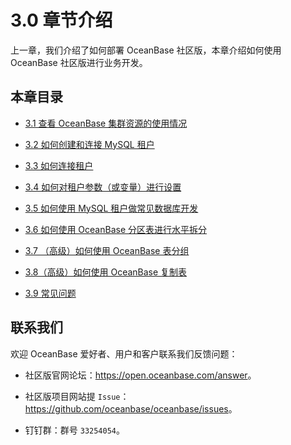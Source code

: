 # 3.0 章节介绍

上一章，我们介绍了如何部署 OceanBase 社区版，本章介绍如何使用 OceanBase 社区版进行业务开发。

## 本章目录

* [3.1 查看 OceanBase 集群资源的使用情况](../3.chapter-3-how-to-use-oceanbase-community-edition/2.3-1-view-the-usage-of-the-oceanbase-cluster-resources.md)

* [3.2 如何创建和连接 MySQL 租户](../3.chapter-3-how-to-use-oceanbase-community-edition/3.3-2-how-to-create-and-connect-a-mysql-tenant.md)

* [3.3 如何连接租户](../3.chapter-3-how-to-use-oceanbase-community-edition/4.3-3-how-to-connect-tenants.md)

* [3.4 如何对租户参数（或变量）进行设置](../3.chapter-3-how-to-use-oceanbase-community-edition/5.3-4-how-to-set-tenant-parameters.md)

* [3.5 如何使用 MySQL 租户做常见数据库开发](../3.chapter-3-how-to-use-oceanbase-community-edition/6.3-5-how-to-use-mysql-tenants-for-common-database-development.md)

* [3.6 如何使用 OceanBase 分区表进行水平拆分](../3.chapter-3-how-to-use-oceanbase-community-edition/7.3-6-how-to-split-data-horizontally-with-oceanbase-partition-table.md)

* [3.7 （高级）如何使用 OceanBase 表分组](../3.chapter-3-how-to-use-oceanbase-community-edition/8.3-7-advanced-how-to-use-oceanbase-table-grouping.md)

* [3.8（高级）如何使用 OceanBase 复制表](../3.chapter-3-how-to-use-oceanbase-community-edition/9.3-8-advanced-how-to-use-oceanbase-to-copy-tables.md)

* [3.9 常见问题](../3.chapter-3-how-to-use-oceanbase-community-edition/10.3-9-common-issues.md)

## 联系我们

欢迎 OceanBase 爱好者、用户和客户联系我们反馈问题：

* 社区版官网论坛：<https://open.oceanbase.com/answer>。

* 社区版项目网站提 `Issue`：<https://github.com/oceanbase/oceanbase/issues>。

* 钉钉群：群号 `33254054`。
